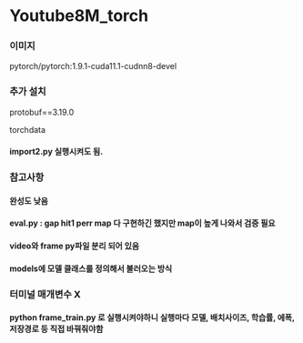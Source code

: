# Youtube8M_torch


### 이미지

pytorch/pytorch:1.9.1-cuda11.1-cudnn8-devel

### 추가 설치

protobuf==3.19.0

torchdata

#### import2.py 실행시켜도 됨.


### 참고사항
#### 완성도 낮음
#### eval.py : gap hit1 perr map 다 구현하긴 했지만 map이 높게 나와서 검증 필요
#### video와 frame py파일 분리 되어 있음
#### models에 모델 클래스를 정의해서 불러오는 방식


### 터미널 매개변수 X 
#### python frame_train.py 로 실행시켜야하니 실행마다 모델, 배치사이즈, 학습률, 에폭, 저장경로 등 직접 바꿔줘야함
